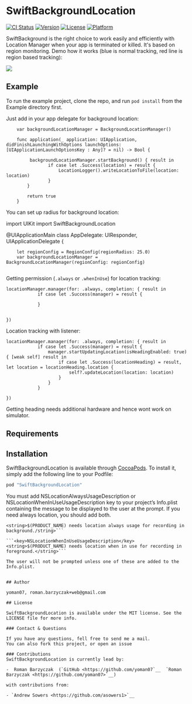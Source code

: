 # SwiftBackgroundLocation

[![CI Status](http://img.shields.io/travis/yoman07/SwiftBackgroundLocation.svg?style=flat)](https://travis-ci.org/yoman07/SwiftBackgroundLocation)
[![Version](https://img.shields.io/cocoapods/v/SwiftBackgroundLocation.svg?style=flat)](http://cocoapods.org/pods/SwiftBackgroundLocation)
[![License](https://img.shields.io/cocoapods/l/SwiftBackgroundLocation.svg?style=flat)](http://cocoapods.org/pods/SwiftBackgroundLocation)
[![Platform](https://img.shields.io/cocoapods/p/SwiftBackgroundLocation.svg?style=flat)](http://cocoapods.org/pods/SwiftBackgroundLocation)

SwiftBackground is the right choice to work easily and efficiently with Location Manager when your app is terminated or killed. It's based on region monitoring. Demo how it works (blue is normal tracking, red line is region based tracking):

![](https://media.giphy.com/media/xUA7biAFYmwE8IKcDe/source.gif)



## Example

To run the example project, clone the repo, and run `pod install` from the Example directory first.

Just add in your app delegate for background location:

```
    var backgroundLocationManager = BackgroundLocationManager()
    
    func application(_ application: UIApplication, didFinishLaunchingWithOptions launchOptions: [UIApplicationLaunchOptionsKey : Any]? = nil) -> Bool {
        
         backgroundLocationManager.startBackground() { result in
                if case let .Success(location) = result {
                    LocationLogger().writeLocationToFile(location: location)
                }
        }

        return true
    }
```

You can set up radius for background location:

import UIKit
import SwiftBackgroundLocation

@UIApplicationMain
class AppDelegate: UIResponder, UIApplicationDelegate {

```
    let regionConfig = RegionConfig(regionRadius: 25.0)
    var backgroundLocationManager = BackgroundLocationManager(regionConfig: regionConfig) 
    
```

Getting permission (`.always` or `.whenInUse`) for location tracking:

```
locationManager.manager(for: .always, completion: { result in
            if case let .Success(manager) = result {
                
            }


})
```

Location tracking with listener:

```
locationManager.manager(for: .always, completion: { result in
            if case let .Success(manager) = result {
                manager.startUpdatingLocation(isHeadingEnabled: true) { [weak self] result in
                    if case let .Success(locationHeading) = result, let location = locationHeading.location {
                        self?.updateLocation(location: location)
                    }
                }
            }

})
```

Getting heading needs additional hardware and hence wont work on simulator.


## Requirements

## Installation

SwiftBackgroundLocation is available through [CocoaPods](http://cocoapods.org). To install
it, simply add the following line to your Podfile:

```ruby
pod "SwiftBackgroundLocation"
```

You must add NSLocationAlwaysUsageDescription or NSLocationWhenInUseUsageDescription key to your project’s Info.plist containing the message to be displayed to the user at the prompt. If you need always location, you should add both.

```<key>NSLocationAlwaysUsageDescription</key>
<string>$(PRODUCT_NAME) needs location always usage for recording in background./string>```

```<key>NSLocationWhenInUseUsageDescription</key>
<string>$(PRODUCT_NAME) needs location when in use for recording in foreground.</string>```

The user will not be prompted unless one of these are added to the Info.plist.


## Author

yoman07, roman.barzyczak+web@gmail.com

## License

SwiftBackgroundLocation is available under the MIT license. See the LICENSE file for more info.

### Contact & Questions

If you have any questions, fell free to send me a mail.
You can also fork this project, or open an issue 

### Contributions
SwiftBackgroundLocation is currently lead by:

-  Roman Barzyczak  (`GitHub <https://github.com/yoman07`__  `Roman Barzyczak <https://github.com/yoman07>`__)

with contributions from:

- `Andrew Sowers <https://github.com/asowers1>`__

